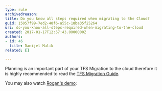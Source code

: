```yaml
---
type: rule
archivedreason: 
title: Do you know all steps required when migrating to the Cloud?
guid: 15057f99-7ed2-48f6-a55c-18ba35f25264
uri: do-you-know-all-steps-required-when-migrating-to-the-cloud
created: 2017-01-17T12:57:43.0000000Z
authors:
- id: 46
  title: Danijel Malik
related: []

---
```



<p>Planning is an important part of your TFS Migration to the cloud therefore it is highly recommended to read the <a href="https&#58;//aka.ms/DownloadTFSMigrator" target="_blank">TFS Migration Guide</a>.</p><p>You may also watch <a href="http&#58;//bit.ly/VSTSImportVideo" target="_blank">Rogan's demo</a>&#58;<br></p>
<br><excerpt class='endintro'></excerpt><br>
<p>​​​​</p><div class="ms-rtestate-read ms-rte-wpbox"><div class="ms-rtestate-notify  ms-rtestate-read 43aab9dd-c347-47ff-aab6-dde46bad44d9" id="div_43aab9dd-c347-47ff-aab6-dde46bad44d9"></div><div id="vid_43aab9dd-c347-47ff-aab6-dde46bad44d9" style="display&#58;none;"></div></div><p>​​<br><br></p>


